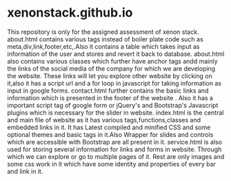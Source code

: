 # xenonstack.github.io
This repository is only for the assigned assessment of xenon stack.
about.html contains various tags instead of boiler plate code such as meta,div,link,footer,etc,.Also it contains a table which takes input as information of the user and stores and revert it back to database.
about.html also contains various classes which further have anchor tags andd mainly the links of the social media of the company for which we are developing the website.
These links will let you explore other website by clicking on it,also it has a script url and a for loop in javascript for taking information as input in google forms.
contact.html further contains the basic links and information which is presented in the footer of the website .
Also it has a important script tag of google form or jQuery's and Bootstrap's Javascript plugins which is necessary for the slider in website.
index.html is the central and main file of website as it has various tags,functions,classes and embedded links in it.
It has Latest compiled and minified CSS and some optional themes and basic tags in it.Also Wrapper for slides and controls which are accessible with Bootstrap are all present in it.
service.html is also used for storing several information for links and forms in website.
Through which we can explore or go to multiple pages of it.
Rest are only images and some css work in it which have some identity and properties of every bar and link in it.
